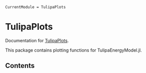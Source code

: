 ```@meta
CurrentModule = TulipaPlots
```

# TulipaPlots

Documentation for [TulipaPlots](https://github.com/TulipaEnergy/TulipaPlots.jl).

This package contains plotting functions for TulipaEnergyModel.jl.

## Contents

```@contents
```

